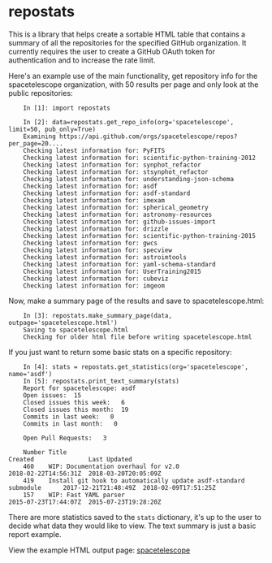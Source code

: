 # repostats

This is a library that helps create a sortable HTML table that contains a summary of all the repositories for the specified GitHub organization. It currently requires the user to create a GitHub OAuth token for authentication and to increase the rate limit. 

Here's an example use of the main functionality, get repository info for the spacetelescope
organization, with 50 results per page and only look at the public repositories:

        In [1]: import repostats

        In [2]: data=repostats.get_repo_info(org='spacetelescope', limit=50, pub_only=True)
        Examining https://api.github.com/orgs/spacetelescope/repos?per_page=20....
        Checking latest information for: PyFITS
        Checking latest information for: scientific-python-training-2012
        Checking latest information for: synphot_refactor
        Checking latest information for: stsynphot_refactor
        Checking latest information for: understanding-json-schema
        Checking latest information for: asdf
        Checking latest information for: asdf-standard
        Checking latest information for: imexam
        Checking latest information for: spherical_geometry
        Checking latest information for: astronomy-resources
        Checking latest information for: github-issues-import
        Checking latest information for: drizzle
        Checking latest information for: scientific-python-training-2015
        Checking latest information for: gwcs
        Checking latest information for: specview
        Checking latest information for: astroimtools
        Checking latest information for: yaml-schema-standard
        Checking latest information for: UserTraining2015
        Checking latest information for: cubeviz
        Checking latest information for: imgeom

Now, make a summary page of the results and save to spacetelescope.html:

        In [3]: repostats.make_summary_page(data, outpage='spacetelescope.html')
        Saving to spacetelescope.html
        Checking for older html file before writing spacetelescope.html


If you just want to return some basic stats on a specific repository:

        In [4]: stats = repostats.get_statistics(org='spacetelescope', name='asdf')
        In [5]: repostats.print_text_summary(stats)
        Report for spacetelescope: asdf
        Open issues:  15
        Closed issues this week:   6
        Closed issues this month:  19
        Commits in last week:   0
        Commits in last month:   0

        Open Pull Requests:   3

        Number Title                                                                 Created               Last Updated          
        460    WIP: Documentation overhaul for v2.0                                  2018-02-22T14:56:31Z  2018-03-20T20:05:09Z  
        419    Install git hook to automatically update asdf-standard submodule      2017-12-21T21:48:49Z  2018-02-09T17:51:25Z  
        157    WIP: Fast YAML parser                                                 2015-07-23T17:44:07Z  2015-07-23T19:28:20Z  

There are more statistics saved to the `stats` dictionary, it's up to the user to decide what data they would like to view. The text summary is just a basic report example. 


View the example HTML output page: [spacetelescope](https://htmlpreview.github.io/?https://github.com/sosey/repostats/blob/master/spacetelescope.html)
